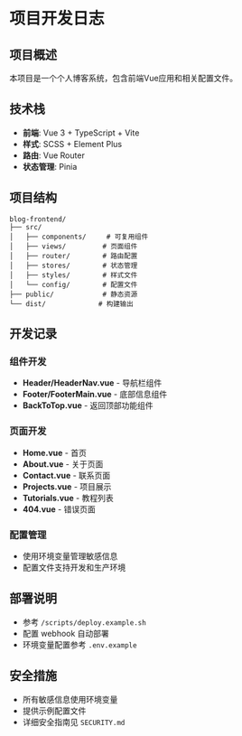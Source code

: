 # 项目开发日志

## 项目概述
本项目是一个个人博客系统，包含前端Vue应用和相关配置文件。

## 技术栈
- **前端**: Vue 3 + TypeScript + Vite
- **样式**: SCSS + Element Plus
- **路由**: Vue Router
- **状态管理**: Pinia

## 项目结构
```
blog-frontend/
├── src/
│   ├── components/     # 可复用组件
│   ├── views/         # 页面组件
│   ├── router/        # 路由配置
│   ├── stores/        # 状态管理
│   ├── styles/        # 样式文件
│   └── config/        # 配置文件
├── public/            # 静态资源
└── dist/             # 构建输出
```

## 开发记录

### 组件开发
- **Header/HeaderNav.vue** - 导航栏组件
- **Footer/FooterMain.vue** - 底部信息组件  
- **BackToTop.vue** - 返回顶部功能组件

### 页面开发
- **Home.vue** - 首页
- **About.vue** - 关于页面
- **Contact.vue** - 联系页面
- **Projects.vue** - 项目展示
- **Tutorials.vue** - 教程列表
- **404.vue** - 错误页面

### 配置管理
- 使用环境变量管理敏感信息
- 配置文件支持开发和生产环境

## 部署说明
- 参考 `/scripts/deploy.example.sh`
- 配置 webhook 自动部署
- 环境变量配置参考 `.env.example`

## 安全措施
- 所有敏感信息使用环境变量
- 提供示例配置文件
- 详细安全指南见 `SECURITY.md`